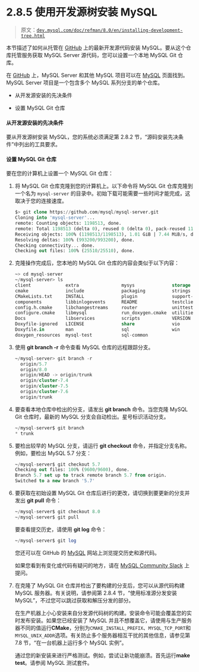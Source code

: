 # 2.8.5 使用开发源树安装 MySQL

> 原文：[`dev.mysql.com/doc/refman/8.0/en/installing-development-tree.html`](https://dev.mysql.com/doc/refman/8.0/en/installing-development-tree.html)

本节描述了如何从托管在 [GitHub](https://github.com/) 上的最新开发源代码安装 MySQL。要从这个仓库托管服务获取 MySQL Server 源代码，您可以设置一个本地 MySQL Git 仓库。

在 [GitHub](https://github.com/) 上，MySQL Server 和其他 MySQL 项目可以在 [MySQL](https://github.com/mysql) 页面找到。MySQL Server 项目是一个包含多个 MySQL 系列分支的单个仓库。

+   从开发源安装的先决条件

+   设置 MySQL Git 仓库

#### 从开发源安装的先决条件

要从开发源树安装 MySQL，您的系统必须满足第 2.8.2 节，“源码安装先决条件”中列出的工具要求。

#### 设置 MySQL Git 仓库

要在您的计算机上设置一个 MySQL Git 仓库：

1.  将 MySQL Git 仓库克隆到您的计算机上。以下命令将 MySQL Git 仓库克隆到一个名为 `mysql-server` 的目录中。初始下载可能需要一些时间才能完成，这取决于您的连接速度。

    ```sql
    $> git clone https://github.com/mysql/mysql-server.git
    Cloning into 'mysql-server'...
    remote: Counting objects: 1198513, done.
    remote: Total 1198513 (delta 0), reused 0 (delta 0), pack-reused 1198513
    Receiving objects: 100% (1198513/1198513), 1.01 GiB | 7.44 MiB/s, done.
    Resolving deltas: 100% (993200/993200), done.
    Checking connectivity... done.
    Checking out files: 100% (25510/25510), done.
    ```

1.  克隆操作完成后，您本地的 MySQL Git 仓库的内容会类似于以下内容：

    ```sql
    ~> cd mysql-server
    ~/mysql-server> ls
    client             extra                mysys              storage
    cmake              include              packaging          strings
    CMakeLists.txt     INSTALL              plugin             support-files
    components         libbinlogevents      README             testclients
    config.h.cmake     libchangestreams     router             unittest
    configure.cmake    libmysql             run_doxygen.cmake  utilities
    Docs               libservices          scripts            VERSION
    Doxyfile-ignored   LICENSE              share              vio
    Doxyfile.in        man                  sql                win
    doxygen_resources  mysql-test           sql-common
    ```

1.  使用 **git branch -r** 命令查看 MySQL 仓库的远程跟踪分支。

    ```sql
    ~/mysql-server> git branch -r
      origin/5.7
      origin/8.0
      origin/HEAD -> origin/trunk
      origin/cluster-7.4
      origin/cluster-7.5
      origin/cluster-7.6
      origin/trunk
    ```

1.  要查看本地仓库中检出的分支，请发出 **git branch** 命令。当您克隆 MySQL Git 仓库时，最新的 MySQL 分支会自动检出。星号标识活动分支。

    ```sql
    ~/mysql-server$ git branch
    * trunk
    ```

1.  要检出较早的 MySQL 分支，请运行 **git checkout** 命令，并指定分支名称。例如，要检出 MySQL 5.7 分支：

    ```sql
    ~/mysql-server$ git checkout 5.7
    Checking out files: 100% (9600/9600), done.
    Branch 5.7 set up to track remote branch 5.7 from origin.
    Switched to a new branch '5.7'
    ```

1.  要获取在初始设置 MySQL Git 仓库后进行的更改，请切换到要更新的分支并发出 **git pull** 命令：

    ```sql
    ~/mysql-server$ git checkout 8.0
    ~/mysql-server$ git pull
    ```

    要查看提交历史，请使用 **git log** 命令：

    ```sql
    ~/mysql-server$ git log
    ```

    您还可以在 GitHub 的 [MySQL](https://github.com/mysql) 网站上浏览提交历史和源代码。

    如果您看到有变化或代码有疑问的地方，请在 [MySQL Community Slack](https://mysqlcommunity.slack.com/) 上提问。

1.  在克隆了 MySQL Git 仓库并检出了要构建的分支后，您可以从源代码构建 MySQL 服务器。有关说明，请参阅第 2.8.4 节，“使用标准源分发安装 MySQL”，不过您可以跳过获取和解压分发的部分。

    在生产机器上小心安装来自分发源代码树的构建。安装命令可能会覆盖您的实时发布安装。如果您已经安装了 MySQL 并且不想覆盖它，请使用与生产服务器不同的值运行**CMake**，分别为`CMAKE_INSTALL_PREFIX`、`MYSQL_TCP_PORT`和`MYSQL_UNIX_ADDR`选项。有关防止多个服务器相互干扰的其他信息，请参见第 7.8 节，“在一台机器上运行多个 MySQL 实例”。

    通过您的新安装来进行严格测试。例如，尝试让新功能崩溃。首先运行**make test**。请参阅 MySQL 测试套件。
